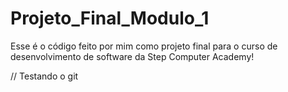 # Projeto_Final_Modulo_1

Esse é o código feito por mim como projeto final para o curso de desenvolvimento de software da Step Computer Academy!

// Testando o git